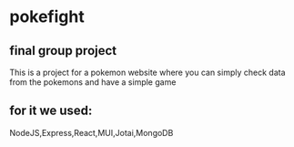 # pokefight
## final group project
This is a project for a pokemon website where you can
simply check data from the pokemons and have a simple game


## for it we used:
NodeJS,Express,React,MUI,Jotai,MongoDB
